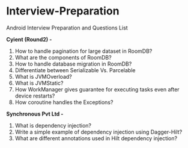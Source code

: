 # Interview-Preparation
Android Interview Preparation and Questions List


**Cyient (Round2) -**
1. How to handle pagination for large dataset in RoomDB?
2. What are the components of RoomDB?
3. How to handle database migration in RoomDB?
4. Differentiate between Serializable Vs. Parcelable 
5. What is JVMOverload?
6. What is JVMStatic?
7. How WorkManager gives guarantee for executing tasks even after device restarts?
8. How coroutine handles the Exceptions?

**Synchronous Pvt Ltd -** 
1. What is dependency injection?
2. Write a simple example of dependency injection using Dagger-Hilt?
3. What are different annotations used in Hilt dependency injection?
